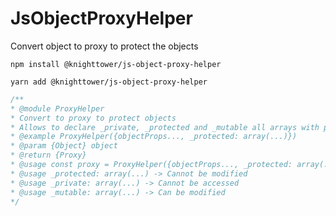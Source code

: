 # JsObjectProxyHelper
Convert object to proxy to protect the objects

``npm install @knighttower/js-object-proxy-helper``  

``yarn add @knighttower/js-object-proxy-helper``  

```css
/**
* @module ProxyHelper
* Convert to proxy to protect objects
* Allows to declare _private, _protected and _mutable all arrays with prop names
* @example ProxyHelper({objectProps..., _protected: array(...)})
* @param {Object} object
* @return {Proxy}
* @usage const proxy = ProxyHelper({objectProps..., _protected: array(...), _private: array(...), _mutable: array(...)})
* @usage _protected: array(...) -> Cannot be modified
* @usage _private: array(...) -> Cannot be accessed
* @usage _mutable: array(...) -> Can be modified
*/
```